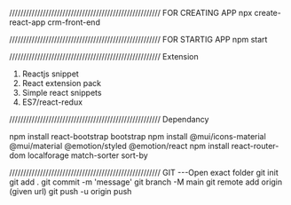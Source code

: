 
//////////////////////////////////////////////////////
FOR CREATING APP
npx create-react-app crm-front-end

//////////////////////////////////////////////////////
FOR STARTIG APP
npm start

//////////////////////////////////////////////////////
Extension

1. Reactjs snippet
2. React extension pack
3. Simple react snippets
4. ES7/react-redux

//////////////////////////////////////////////////////
Dependancy

npm install react-bootstrap bootstrap
npm install @mui/icons-material @mui/material @emotion/styled @emotion/react
npm install react-router-dom localforage match-sorter sort-by


//////////////////////////////////////////////////////
GIT 
---Open exact folder
git init 
git add .
git commit -m 'message'
git branch -M main
git remote add origin (given url)
git push -u origin push


